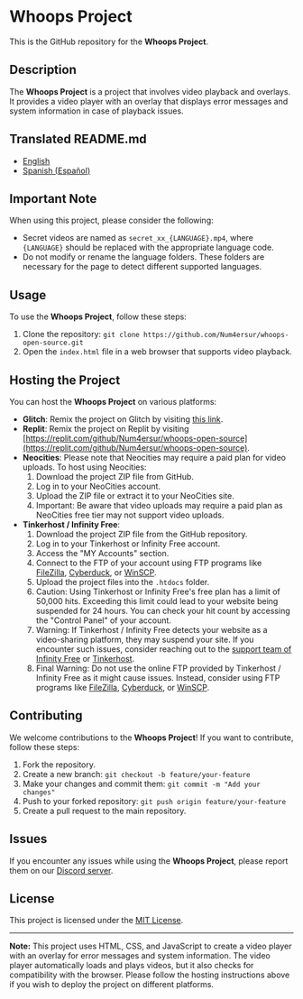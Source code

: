 # Whoops Project

This is the GitHub repository for the **Whoops Project**.

## Description

The **Whoops Project** is a project that involves video playback and overlays. It provides a video player with an overlay that displays error messages and system information in case of playback issues.

## Translated README.md

- [English](README.md)
- [Spanish (Español)](https://github.com/Num4ersur/whoops-open-source/blob/main/es/README_SPANISH.md)
  
## Important Note

When using this project, please consider the following:

- Secret videos are named as `secret_xx_{LANGUAGE}.mp4`, where `{LANGUAGE}` should be replaced with the appropriate language code.
- Do not modify or rename the language folders. These folders are necessary for the page to detect different supported languages.

## Usage

To use the **Whoops Project**, follow these steps:

1. Clone the repository: `git clone https://github.com/Num4ersur/whoops-open-source.git`
2. Open the `index.html` file in a web browser that supports video playback.

## Hosting the Project

You can host the **Whoops Project** on various platforms:

- **Glitch**: Remix the project on Glitch by visiting [this link](https://glitch.com/edit/#!/import/git?url=https://github.com/Num4ersur/whoops-open-source.git).
- **Replit**: Remix the project on Replit by visiting [https://replit.com/github/Num4ersur/whoops-open-source](https://replit.com/github/Num4ersur/whoops-open-source).
- **Neocities**: Please note that Neocities may require a paid plan for video uploads. To host using Neocities:
  1. Download the project ZIP file from GitHub.
  2. Log in to your NeoCities account.
  3. Upload the ZIP file or extract it to your NeoCities site.
  4. Important: Be aware that video uploads may require a paid plan as NeoCities free tier may not support video uploads.
- **Tinkerhost / Infinity Free**:
  1. Download the project ZIP file from the GitHub repository.
  2. Log in to your Tinkerhost or Infinity Free account.
  3. Access the "MY Accounts" section.
  4. Connect to the FTP of your account using FTP programs like [FileZilla](https://filezilla-project.org/), [Cyberduck](https://cyberduck.io/), or [WinSCP](https://winscp.net/eng/index.php).
  5. Upload the project files into the `.htdocs` folder.
  6. Caution: Using Tinkerhost or Infinity Free's free plan has a limit of 50,000 hits. Exceeding this limit could lead to your website being suspended for 24 hours. You can check your hit count by accessing the "Control Panel" of your account.
  7. Warning: If Tinkerhost / Infinity Free detects your website as a video-sharing platform, they may suspend your site. If you encounter such issues, consider reaching out to the [support team of Infinity Free](https://forum.infinityfree.net/) or [Tinkerhost](https://community.tinkerhost.net/).
  8. Final Warning: Do not use the online FTP provided by Tinkerhost / Infinity Free as it might cause issues. Instead, consider using FTP programs like [FileZilla](https://filezilla-project.org/), [Cyberduck](https://cyberduck.io/), or [WinSCP](https://winscp.net/eng/index.php).


## Contributing

We welcome contributions to the **Whoops Project**! If you want to contribute, follow these steps:

1. Fork the repository.
2. Create a new branch: `git checkout -b feature/your-feature`
3. Make your changes and commit them: `git commit -m "Add your changes"`
4. Push to your forked repository: `git push origin feature/your-feature`
5. Create a pull request to the main repository.

## Issues

If you encounter any issues while using the **Whoops Project**, please report them on our [Discord server](https://discord.gg/zgzh6REz2d).

## License

This project is licensed under the [MIT License](LICENSE).

---

**Note:** This project uses HTML, CSS, and JavaScript to create a video player with an overlay for error messages and system information. The video player automatically loads and plays videos, but it also checks for compatibility with the browser. Please follow the hosting instructions above if you wish to deploy the project on different platforms.
